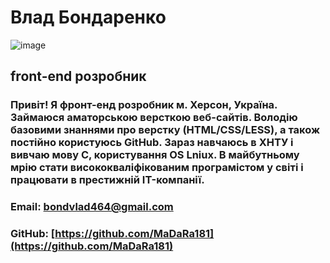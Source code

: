 # Влад Бондаренко
![image](https://drive.google.com/file/d/1jilYCijzP0yRsRifXjpIj7EKErAvTqe4/view?usp=sharing)
## front-end розробник

### Привіт! Я фронт-енд розробник м. Херсон, Україна. Займаюся аматорською версткою веб-сайтів. Володію базовими знаннями про верстку (HTML/CSS/LESS), а також постійно користуюсь GitHub. Зараз навчаюсь в ХНТУ і вивчаю мову C, користування OS Lniux. В майбутньому мрію стати висококваліфікованим програмістом у світі і працювати в престижній IT-компанії.

### Email: [bondvlad464@gmail.com](bondvlad464@gmail.com)                              
### GitHub: [https://github.com/MaDaRa181](https://github.com/MaDaRa181)
